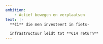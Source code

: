 ```yaml
---
ambition: 
    - Actief bewegen en verplaatsen
text: |-
  **€1** die men investeert in fiets-

  infrastructuur leidt tot **€14 return**
---
```

